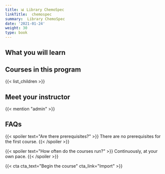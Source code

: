```yaml
---
title: 📊 Library ChemoSpec
linkTitle:  chemospec
summary:  Library ChemoSpec
date: '2021-01-24'
weight: 30
type: book
---
```



## What you will learn

## Courses in this program

{{< list_children >}}

## Meet your instructor

{{< mention "admin" >}}

## FAQs

{{< spoiler text="Are there prerequisites?" >}}
There are no prerequisites for the first course.
{{< /spoiler >}}

{{< spoiler text="How often do the courses run?" >}}
Continuously, at your own pace.
{{< /spoiler >}}

{{< cta cta_text="Begin the course" cta_link="Import" >}}

